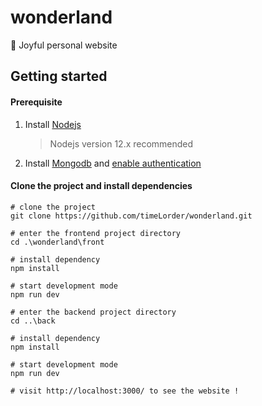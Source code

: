 # wonderland

🌼 Joyful personal website



## Getting started

#### Prerequisite

1. Install [Nodejs](https://nodejs.org/download/release/v12.20.0/)

   > Nodejs version 12.x recommended

2. Install [Mongodb](https://www.mongodb.com/try/download) and [enable authentication](https://docs.mongodb.com/manual/tutorial/enable-authentication/)



#### Clone the project and install dependencies

```shell
# clone the project
git clone https://github.com/timeLorder/wonderland.git

# enter the frontend project directory
cd .\wonderland\front

# install dependency
npm install

# start development mode
npm run dev

# enter the backend project directory
cd ..\back

# install dependency
npm install

# start development mode
npm run dev

# visit http://localhost:3000/ to see the website !

```





